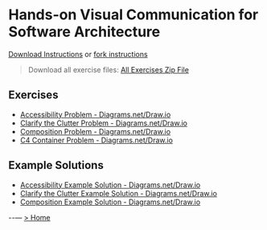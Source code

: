 # Hands-on Visual Communication for Software Architecture 
[Download Instructions](../download-instructions.md) or [fork instructions](../fork-instructions.md)

> Download all exercise files: [All Exercises Zip File](../exercises/All-Exercise-Files.zip)

## Exercises
- [Accessibility Problem - Diagrams.net/Draw.io](../exercises/Exercise-2211-Accessibility-Problem.drawio)
- [Clarify the Clutter Problem - Diagrams.net/Draw.io](../exercises/Exercise-2211-Clarify-the-Clutter-Problem.drawio)
- [Composition Problem - Diagrams.net/Draw.io](../exercises/Exercise-2211-Composition-Problem.drawio)
-  [C4 Container Problem - Diagrams.net/Draw.io](../exercises/Exercise-2209-C4-Container.drawio)

## Example Solutions
- [Accessibility Example Solution - Diagrams.net/Draw.io](../exercises/Exercise-2211-Accessibility-Example-Solution.drawio)
- [Clarify the Clutter Example Solution - Diagrams.net/Draw.io](../exercises/Exercise-2211-Clarify-the-Clutter-Example-Solution.drawio)
- [Composition Example Solution - Diagrams.net/Draw.io](../exercises/Exercise-2211-Composition-Example-Solution.drawio)

--—
[> Home](../README.md)